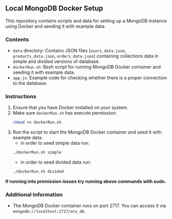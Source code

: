 ## Local MongoDB Docker Setup

This repository contains scripts and data for setting up a MongoDB instance using Docker and seeding it with example data.

### Contents

- `data` directory: Contains JSON files (`users_data.json`, `products_data.json`, `orders_data.json`) containing collections data in simple and divided versions of database.
- `dockerRun.sh`: Bash script for running MongoDB Docker container and seeding it with example data.
- `app.js`: Example code for checking whether there is a proper connection to the database.

### Instructions

1. Ensure that you have Docker installed on your system.
2. Make sure `dockerRun.sh` has execute permission:
   ```bash
   chmod +x dockerRun.sh
   ```
3. Run the script to start the MongoDB Docker container and seed it with example data:
   - in order to seed simple data run:
   ```bash
   ./dockerRun.sh simple
   ```
   - in order to seed divided data run:
   ```bash
   ./dockerRun.sh divided
   ```
**If running into premission issues try running above commands with sudo.**

### Additional Information

- The MongoDB Docker container runs on port 2717. You can access it via `mongodb://localhost:2717/otx_db`.
